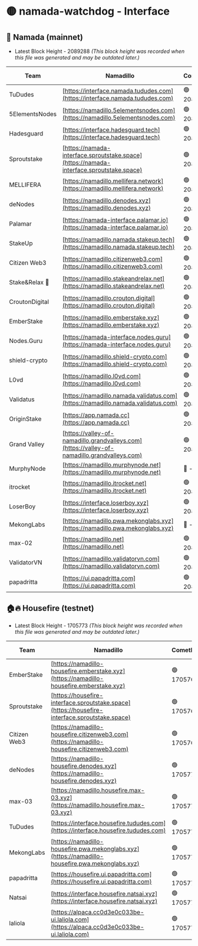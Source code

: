 # 🟡 namada-watchdog - Interface

## 🚀 Namada (mainnet)
- Latest Block Height - 2089288 *(This block height was recorded when this file was generated and may be outdated later.)*

| Team | Namadillo | CometBFT | Indexer | MASP Indexer |
|-|-|-|-|-|
| TuDudes | [https://interface.namada.tududes.com](https://interface.namada.tududes.com) | 🟢 2089271 | 🟢 2089271 | 🟢 2089271 |
| 5ElementsNodes | [https://namadillo.5elementsnodes.com](https://namadillo.5elementsnodes.com) | 🟢 2089271 | 🟢 2089271 | 🟢 2089271 |
| Hadesguard | [https://interface.hadesguard.tech](https://interface.hadesguard.tech) | 🟢 2089271 | 🟢 2089271 | 🟢 2089271 |
| Sproutstake | [https://namada-interface.sproutstake.space](https://namada-interface.sproutstake.space) | 🟢 2089272 | 🟢 2089272 | 🟢 2089271 |
| MELLIFERA | [https://namadillo.mellifera.network](https://namadillo.mellifera.network) | 🟢 2089273 | 🟢 2089273 | 🟢 2089273 |
| deNodes | [https://namadillo.denodes.xyz](https://namadillo.denodes.xyz) | 🟢 2089273 | 🟢 2089273 | 🟢 2089273 |
| Palamar | [https://namada-interface.palamar.io](https://namada-interface.palamar.io) | 🟢 2089274 | 🟢 2089274 | 🟢 2089274 |
| StakeUp | [https://namadillo.namada.stakeup.tech](https://namadillo.namada.stakeup.tech) | 🟢 2089274 | 🟢 2089274 | 🟢 2089274 |
| Citizen Web3 | [https://namadillo.citizenweb3.com](https://namadillo.citizenweb3.com) | 🟢 2089275 | 🟢 2089275 | 🔴 221213 |
| Stake&Relax 🦥 | [https://namadillo.stakeandrelax.net](https://namadillo.stakeandrelax.net) | 🟢 2089275 | 🟢 2089275 | 🟢 2089275 |
| CroutonDigital | [https://namadillo.crouton.digital](https://namadillo.crouton.digital) | 🟢 2089276 | 🔴 - | 🟢 2089277 |
| EmberStake | [https://namadillo.emberstake.xyz](https://namadillo.emberstake.xyz) | 🟢 2089277 | 🟢 2089277 | 🟢 2089277 |
| Nodes.Guru | [https://namada-interface.nodes.guru](https://namada-interface.nodes.guru) | 🟢 2089278 | 🟢 2089278 | 🟢 2089278 |
| shield-crypto | [https://namadillo.shield-crypto.com](https://namadillo.shield-crypto.com) | 🟢 2089278 | 🟢 2089278 | 🟢 2089278 |
| L0vd | [https://namadillo.l0vd.com](https://namadillo.l0vd.com) | 🟢 2089279 | 🟢 2089279 | 🟢 2089279 |
| Validatus | [https://namadillo.namada.validatus.com](https://namadillo.namada.validatus.com) | 🟢 2089280 | 🟢 2089280 | 🟢 2089279 |
| OriginStake | [https://app.namada.cc](https://app.namada.cc) | 🟢 2089280 | 🟢 2089280 | 🟢 2089280 |
| Grand Valley | [https://valley-of-namadillo.grandvalleys.com](https://valley-of-namadillo.grandvalleys.com) | 🟢 2089280 | 🟢 2089280 | 🟢 2089281 |
| MurphyNode | [https://namadillo.murphynode.net](https://namadillo.murphynode.net) | 🔴 - | 🔴 - | 🔴 - |
| itrocket | [https://namadillo.itrocket.net](https://namadillo.itrocket.net) | 🟢 2089286 | 🟢 2089286 | 🔴 1031830 |
| LoserBoy | [https://interface.loserboy.xyz](https://interface.loserboy.xyz) | 🟢 2089287 | 🟢 2089287 | 🟢 2089286 |
| MekongLabs | [https://namadillo.pwa.mekonglabs.xyz](https://namadillo.pwa.mekonglabs.xyz) | 🔴 - | 🔴 - | 🔴 - |
| max-02 | [https://namadillo.net](https://namadillo.net) | 🟢 2089287 | 🟢 2089287 | 🟢 2089287 |
| ValidatorVN | [https://namadillo.validatorvn.com](https://namadillo.validatorvn.com) | 🟢 2089288 | 🟢 2089288 | 🟢 2089287 |
| papadritta | [https://ui.papadritta.com](https://ui.papadritta.com) | 🟢 2089288 | 🟢 2089288 | 🟢 2089287 |

## 🏠🔥 Housefire (testnet)
- Latest Block Height - 1705773 *(This block height was recorded when this file was generated and may be outdated later.)*

| Team | Namadillo | CometBFT | Indexer | MASP Indexer |
|-|-|-|-|-|
| EmberStake | [https://namadillo-housefire.emberstake.xyz](https://namadillo-housefire.emberstake.xyz) | 🟢 1705768 | 🟢 1705768 | 🟢 1705768 |
| Sproutstake | [https://housefire-interface.sproutstake.space](https://housefire-interface.sproutstake.space) | 🟢 1705768 | 🟢 1705768 | 🟢 1705768 |
| Citizen Web3 | [https://namadillo-housefire.citizenweb3.com](https://namadillo-housefire.citizenweb3.com) | 🟢 1705769 | 🔴 - | 🟢 1705770 |
| deNodes | [https://namadillo-housefire.denodes.xyz](https://namadillo-housefire.denodes.xyz) | 🟢 1705770 | 🟢 1705770 | 🟢 1705770 |
| max-03 | [https://namadillo.housefire.max-03.xyz](https://namadillo.housefire.max-03.xyz) | 🟢 1705771 | 🟢 1705771 | 🟢 1705771 |
| TuDudes | [https://interface.housefire.tududes.com](https://interface.housefire.tududes.com) | 🟢 1705771 | 🟢 1705771 | 🟢 1705771 |
| MekongLabs | [https://namadillo-housefire.pwa.mekonglabs.xyz](https://namadillo-housefire.pwa.mekonglabs.xyz) | 🟢 1705771 | 🟢 1705771 | 🟢 1705771 |
| papadritta | [https://housefire.ui.papadritta.com](https://housefire.ui.papadritta.com) | 🟢 1705772 | 🟢 1705772 | 🟢 1705772 |
| Natsai | [https://interface.housefire.natsai.xyz](https://interface.housefire.natsai.xyz) | 🟢 1705772 | 🟢 1705772 | 🟢 1705772 |
| laliola | [https://alpaca.cc0d3e0c033be-ui.laliola.com](https://alpaca.cc0d3e0c033be-ui.laliola.com) | 🟢 1705773 | 🟢 1705773 | 🟢 1705773 |


